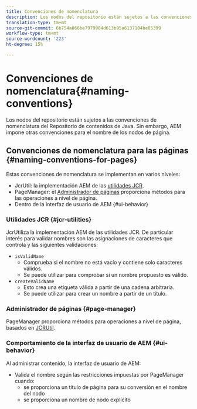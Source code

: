 ```yaml
---
title: Convenciones de nomenclatura
description: Los nodos del repositorio están sujetos a las convenciones de nomenclatura del Repositorio de contenidos de Java
translation-type: tm+mt
source-git-commit: 6b754a866be7979984d613b95a6137104be05399
workflow-type: tm+mt
source-wordcount: '223'
ht-degree: 15%

---
```



# Convenciones de nomenclatura{#naming-conventions}

Los nodos del repositorio están sujetos a las convenciones de nomenclatura del Repositorio de contenidos de Java. Sin embargo, AEM impone otras convenciones para el nombre de los nodos de página.

## Convenciones de nomenclatura para las páginas {#naming-conventions-for-pages}

Estas convenciones de nomenclatura se implementan en varios niveles:

* JcrUtil: la implementación AEM de las [utilidades JCR](#jcr-utilities).
* PageManager: el [Administrador de páginas](#page-manager) proporciona métodos para las operaciones a nivel de página.
* Dentro de la interfaz de usuario de AEM {#ui-behavior}

### Utilidades JCR {#jcr-utilities}

[](https://docs.adobe.com/content/help/en/experience-manager-cloud-service-javadoc/com/day/cq/commons/jcr/JcrUtil.html) JcrUtiliza la implementación AEM de las utilidades JCR. De particular interés para validar nombres son las asignaciones de caracteres que controla y las siguientes validaciones:

* `isValidName`
   * Comprueba si el nombre no está vacío y contiene solo caracteres válidos.
   * Se puede utilizar para comprobar si un nombre propuesto es válido.
* `createValidName`
   * Esto crea una etiqueta válida a partir de una cadena arbitraria.
   * Se puede utilizar para crear un nombre a partir de un título.

### Administrador de páginas {#page-manager}

[](https://docs.adobe.com/content/help/en/experience-manager-cloud-service-javadoc/com/day/cq/wcm/api/PageManager.html) PageManager proporciona métodos para operaciones a nivel de página, basados en  [JCRUtil](#jcr-utilities).

### Comportamiento de la interfaz de usuario de AEM {#ui-behavior}

Al administrar contenido, la interfaz de usuario de AEM:

* Valida el nombre según las restricciones impuestas por PageManager cuando:
   * se proporciona un título de página para su conversión en el nombre del nodo
   * se proporciona un nombre de nodo explícito
